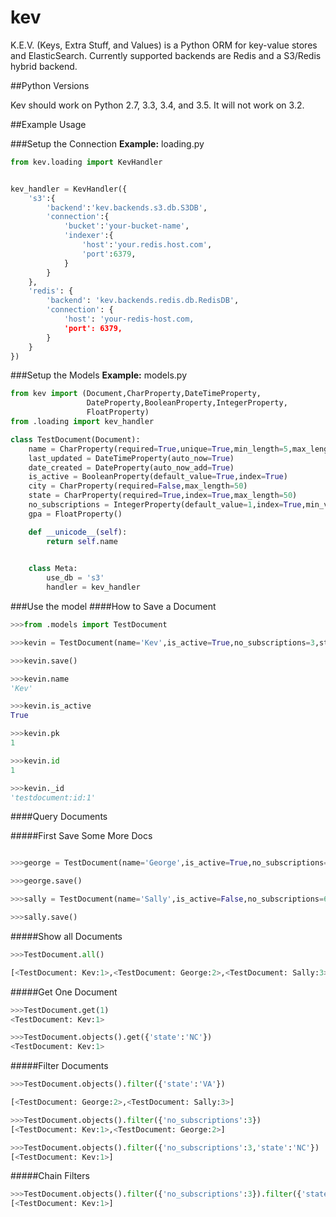 # kev
K.E.V. (Keys, Extra Stuff, and Values) is a Python ORM for key-value stores and ElasticSearch. Currently supported backends are Redis and a S3/Redis hybrid backend.

##Python Versions

Kev should work on Python 2.7, 3.3, 3.4, and 3.5. It will not work on 3.2.

##Example Usage

###Setup the Connection
**Example:** loading.py
```python
from kev.loading import KevHandler


kev_handler = KevHandler({
    's3':{
        'backend':'kev.backends.s3.db.S3DB',
        'connection':{
            'bucket':'your-bucket-name',
            'indexer':{
                'host':'your.redis.host.com',
                'port':6379,
            }
        }
    },
    'redis': {
        'backend': 'kev.backends.redis.db.RedisDB',
        'connection': {
            'host': 'your-redis-host.com,
            'port': 6379,
        }
    }
})
```
###Setup the Models
**Example:** models.py
```python
from kev import (Document,CharProperty,DateTimeProperty,
                 DateProperty,BooleanProperty,IntegerProperty,
                 FloatProperty)
from .loading import kev_handler

class TestDocument(Document):
    name = CharProperty(required=True,unique=True,min_length=5,max_length=20)
    last_updated = DateTimeProperty(auto_now=True)
    date_created = DateProperty(auto_now_add=True)
    is_active = BooleanProperty(default_value=True,index=True)
    city = CharProperty(required=False,max_length=50)
    state = CharProperty(required=True,index=True,max_length=50)
    no_subscriptions = IntegerProperty(default_value=1,index=True,min_value=1,max_value=20)
    gpa = FloatProperty()

    def __unicode__(self):
        return self.name
        

    class Meta:
        use_db = 's3'
        handler = kev_handler

```

###Use the model
####How to Save a Document
```python
>>>from .models import TestDocument

>>>kevin = TestDocument(name='Kev',is_active=True,no_subscriptions=3,state='NC',gpa=3.25)

>>>kevin.save()

>>>kevin.name
'Kev'

>>>kevin.is_active
True

>>>kevin.pk
1

>>>kevin.id
1

>>>kevin._id
'testdocument:id:1'
```
####Query Documents

#####First Save Some More Docs
```python

>>>george = TestDocument(name='George',is_active=True,no_subscriptions=3,gpa=3.25,state='VA')

>>>george.save()

>>>sally = TestDocument(name='Sally',is_active=False,no_subscriptions=6,gpa=3.0,state='VA')

>>>sally.save()
```
#####Show all Documents
```python
>>>TestDocument.all()

[<TestDocument: Kev:1>,<TestDocument: George:2>,<TestDocument: Sally:3>]

```
#####Get One Document
```python
>>>TestDocument.get(1)
<TestDocument: Kev:1>

>>>TestDocument.objects().get({'state':'NC'})
<TestDocument: Kev:1>

```
#####Filter Documents
```python
>>>TestDocument.objects().filter({'state':'VA'})

[<TestDocument: George:2>,<TestDocument: Sally:3>]

>>>TestDocument.objects().filter({'no_subscriptions':3})
[<TestDocument: Kev:1>,<TestDocument: George:2>]

>>>TestDocument.objects().filter({'no_subscriptions':3,'state':'NC'})
[<TestDocument: Kev:1>]
```
#####Chain Filters
```python
>>>TestDocument.objects().filter({'no_subscriptions':3}).filter({'state':'NC'})
[<TestDocument: Kev:1>]

```